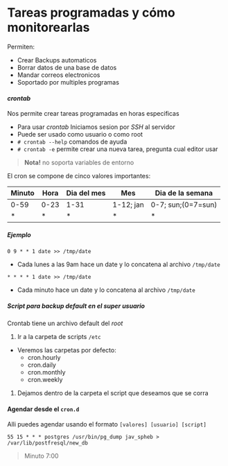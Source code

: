 # Tareas programadas y cómo monitorearlas
Permiten:
- Crear Backups automaticos
- Borrar datos de una base de datos
- Mandar correos electronicos
- Soportado por multiples programas

#### _crontab_
Nos permite crear tareas programadas en horas especificas  
- Para usar _crontab_ Iniciamos sesion por _SSH_ al servidor  
- Puede ser usado como usuario o como root
- `# crontab --help` comandos de ayuda
- `# crontab -e` permite crear una nueva tarea, pregunta cual editor usar

> **Nota!** no soporta variables de entorno

El cron se compone de cinco valores importantes:

|Minuto|Hora|Dia del mes|Mes|Dia de la semana|
|-|-|-|-|-|
|0-59|0-23|1-31|1-12; jan|0-7; sun;(0=7=sun)|
|*|*|*|*|*|


##### Ejemplo
```
0 9 * * 1 date >> /tmp/date
```
- Cada lunes a las 9am hace un date y lo concatena al archivo `/tmp/date`

```
* * * * 1 date >> /tmp/date
```
- Cada minuto hace un date y lo concatena al archivo `/tmp/date`

##### Script para backup default en el super usuario
Crontab tiene un archivo default del _root_
1. Ir a la carpeta de scripts `/etc`
  - Veremos las carpetas por defecto:
    - cron.hourly
    - cron.daily
    - cron.monthly
    - cron.weekly
1. Dejamos dentro de la carpeta el script que deseamos que se corra

#### Agendar desde el `cron.d`
Alli puedes agendar usando el formato `[valores] [usuario] [script]`
```
55 15 * * * postgres /usr/bin/pg_dump jav_spheb > /var/lib/postfresql/new_db
```
> Minuto 7:00
